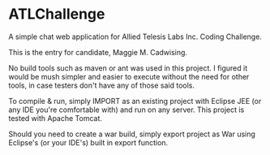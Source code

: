 # ATLChallenge
A simple chat web application for Allied Telesis Labs Inc. Coding Challenge.

This is the entry for candidate, Maggie M. Cadwising.

No build tools such as maven or ant was used in this project. 
I figured it would be mush simpler and easier to execute without the need for other tools, in case testers don't have any of those said tools.

To compile & run, simply IMPORT as an existing project with Eclipse JEE (or any IDE you're comfortable with) and run on any server. This project is tested with Apache Tomcat.

Should you need to create a war build, simply export project as War using Eclipse's (or your IDE's) built in export function.
